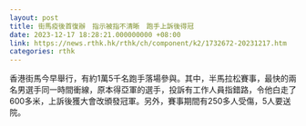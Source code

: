```yaml
---
layout: post
title: 街馬疫後首復辦　指示被指不清晰　跑手上訴後得冠
date: 2023-12-17 18:28:21.000000000 +08:00
link: https://news.rthk.hk/rthk/ch/component/k2/1732672-20231217.htm
categories: rthk
---
```


香港街馬今早舉行，有約1萬5千名跑手落場參與。其中，半馬拉松賽事，最快的兩名男選手同一時間衝線，原本得亞軍的選手，投訴有工作人員指錯路，令他白走了600多米，上訴後獲大會改頒發冠軍。另外，賽事期間有250多人受傷，5人要送院。
